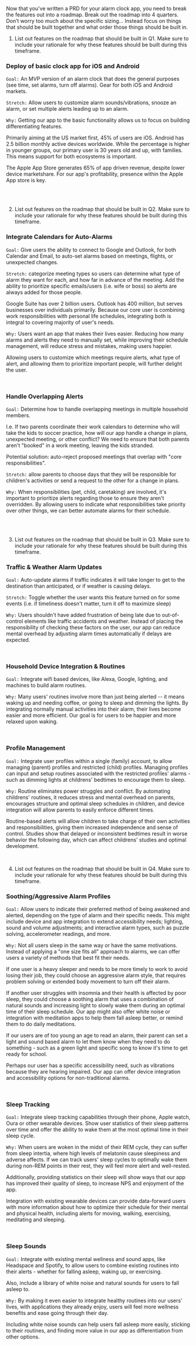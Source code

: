 Now that you’ve written a PRD for your alarm clock app, you need to break the features out into a roadmap. Break out the roadmap into 4 quarters. Don’t worry too much about the specific sizing… Instead focus on things that should be built together and what order those things should be built in.

1. List out features on the roadmap that should be built in Q1. Make sure to include your rationale for why these features should be built during this timeframe.

### Deploy of basic clock app for iOS and Android

`Goal:` An MVP version of an alarm clock that does the general purposes (see time, set alarms, turn off alarms). Gear for both iOS and Android markets.

`Stretch:` Allow users to customize alarm sounds/vibrations, snooze an alarm, or set multiple alerts leading up to an alarm.

`Why:` Getting our app to the basic functionality allows us to focus on building differentiating features.

Primarily aiming at the US market first, 45% of users are iOS. Android has 2.5 billion monthly active devices worldwide. While the percentage is higher in younger groups, our primary user is 30 years old and up, with families. This means support for both ecosystems is important.

The Apple App Store generates 65% of app driven revenue, despite lower device marketshare. For our app's profitability, presence within the Apple App store is key.

<br>
<br>

2. List out features on the roadmap that should be built in Q2. Make sure to include your rationale for why these features should be built during this timeframe.

### Integrate Calendars for Auto-Alarms

`Goal:` Give users the ability to connect to Google and Outlook, for both Calendar and Email, to auto-set alarms based on meetings, flights, or unexpected changes.

`Stretch:` categorize meeting types so users can determine what type of alarm they want for each, and how far in advance of the meeting. Add the ability to prioritize specific emails/users (i.e. wife or boss) so alerts are always added for those people.

Google Suite has over 2 billion users. Outlook has 400 million, but serves businesses over individuals primarily. Because our core user is combining work responsibilities with personal life schedules, integrating both is integral to covering majority of user's needs.

`Why:` Users want an app that makes their lives easier. Reducing how many alarms and alerts they need to manually set, while improving their schedule management, will reduce stress and mistakes, making users happier.

Allowing users to customize which meetings require alerts, what type of alert, and allowing them to prioritize important people, will further delight the user.

<br>

### Handle Overlapping Alerts

`Goal:` Determine how to handle overlapping meetings in multiple household members.

I.e. If two parents coordinate their work calendars to determine who will take the kids to soccer practice, how will our app handle a change in plans, unexpected meeting, or other conflict? We need to ensure that both parents aren't "booked" in a work meeting, leaving the kids stranded.

Potential solution: auto-reject proposed meetings that overlap with "core responsibilities".

`Stretch:` allow parents to choose days that they will be responsible for children's activities or send a request to the other for a change in plans.

`Why:` When responsibilities (pet, child, caretaking) are involved, it's important to prioritize alerts regarding those to ensure they aren't overridden. By allowing users to indicate what responsibilities take priority over other things, we can better automate alarms for their schedule.

<br>
<br>

3. List out features on the roadmap that should be built in Q3. Make sure to include your rationale for why these features should be built during this timeframe.

### Traffic & Weather Alarm Updates

`Goal:` Auto-update alarms if traffic indicates it will take longer to get to the destination than anticipated, or if weather is causing delays.

`Stretch:` Toggle whether the user wants this feature turned on for some events (i.e. if timeliness doesn't matter, turn it off to maximize sleep)

`Why:` Users shouldn't have added frustration of being late due to out-of-control elements like traffic accidents and weather. Instead of placing the responsibility of checking these factors on the user, our app can reduce mental overhead by adjusting alarm times automatically if delays are expected.

<br>

### Household Device Integration & Routines

`Goal:` Integrate wifi based devices, like Alexa, Google, lighting, and machines to build alarm routines.

`Why:` Many users' routines involve more than just being alerted -- it means waking up and needing coffee, or going to sleep and dimming the lights. By integrating normally manual activities into their alarm, their lives become easier and more efficient. Our goal is for users to be happier and more relaxed upon waking.

<br>

### Profile Management

`Goal:` Integrate user profiles within a single (family) account, to allow managing (parent) profiles and restricted (child) profiles. Managing profiles can input and setup routines associated with the restricted profiles' alarms - such as dimming lights at childrens' bedtimes to encourage them to sleep.

`Why:` Routine eliminates power struggles and conflict. By automating childrens' routines, it reduces stress and mental overhead on parents, encourages structure and optimal sleep schedules in children, and device integration will allow parents to easily enforce different times.

Routine-based alerts will allow children to take charge of their own activities and responsibilities, giving them increased independence and sense of control. Studies show that delayed or inconsistent bedtimes result in worse behavior the following day, which can affect childrens' studies and optimal development.

<br>


4. List out features on the roadmap that should be built in Q4. Make sure to include your rationale for why these features should be built during this timeframe.

### Soothing/Aggressive Alarm Profiles

`Goal:` Allow users to indicate their preferred method of being awakened and alerted, depending on the type of alarm and their specific needs. This might include device and app integration to extend accessibility needs; lighting, sound and volume adjustments; and interactive alarm types, such as puzzle solving, accelerometer readings, and more.

`Why:` Not all users sleep in the same way or have the same motivations. Instead of applying a "one size fits all" approach to alarms, we can offer users a variety of methods that best fit their needs.

If one user is a heavy sleeper and needs to be more timely to work to avoid losing their job, they could choose an aggressive alarm style, that requires problem solving or extended body movement to turn off their alarm. 

If another user struggles with insomnia and their health is affected by poor sleep, they could choose a soothing alarm that uses a combination of natural sounds and increasing light to slowly wake them during an optimal time of their sleep schedule. Our app might also offer white noise or integration with meditation apps to help them fall asleep better, or remind them to do daily meditations.

If our users are of too young an age to read an alarm, their parent can set a light and sound based alarm to let them know when they need to do something - such as a green light and specific song to know it's time to get ready for school.

Perhaps our user has a specific accessibility need, such as vibrations because they are hearing impaired. Our app can offer device integration and accessibility options for non-traditional alarms.

<br>

### Sleep Tracking

`Goal:` Integrate sleep tracking capabilities through their phone, Apple watch, Oura or other wearable devices. Show user statistics of their sleep patterns over time and offer the ability to wake them at the most optimal time in their sleep cycle.

`Why:` When users are woken in the midst of their REM cycle, they can suffer from sleep intertia, where high levels of melatonin cause sleepiness and adverse affects. If we can track users' sleep cycles to optimally wake them during non-REM points in their rest, they will feel more alert and well-rested.

Additionally, providing statistics on their sleep will show ways that our app has improved their quality of sleep, to increase NPS and enjoyment of the app.

Integration with existing wearable devices can provide data-forward users with more information about how to optimize their schedule for their mental and physical health, including alerts for moving, walking, exercising, meditating and sleeping.

<br>

### Sleep Sounds

`Goal:` Integrate with existing mental wellness and sound apps, like Headspace and Spotify, to allow users to combine existing routines into their alerts - whether for falling asleep, waking up, or exercising.

Also, include a library of white noise and natural sounds for users to fall asleep to.

`Why:` By making it even easier to integrate healthy routines into our users' lives, with applications they already enjoy, users will feel more wellness benefits and ease going through their day.

Including white noise sounds can help users fall asleep more easily, sticking to their routines, and finding more value in our app as differentiation from other options.

